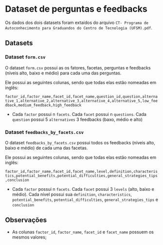 # Dataset de perguntas e feedbacks

Os dados dos dois datasets foram extaídos do arquivo `CT- Programa de Autoconhecimento para Graduandos do Centro de Tecnologia (UFSM).pdf`.

## Datasets

### Dataset `form.csv`

O dataset `form.csv` possui as os fatores, facetas, perguntas e feedbacks (níveis alto, baixo e médio) para cada uma das perguntas. 

Ele possui as seguintes colunas, sendo que todas elas estão nomeadas em inglês: 

`factor_id,factor_name,facet_id,facet_name,question_id,question,alternative_1,alternative_2,alternative_3,alternative_4,alternative_5,low_feedback,medium_feedback,high_feedback`

- Cada `factor` possui n `facets`. Cada `facet` possui n `questions`. Cada `question` possui 5 `alternatives` 3 feedbacks (baxo, médio e alto)


### Dataset `feedbacks_by_facets.csv`

O dataset `feedbacks_by_facets.csv` possui todos os feedbacks (níveis alto, baixo e médio) de cada uma das facetas.

Ele possui as seguintes colunas, sendo que todas elas estão nomeadas em inglês: 

`factor_id,factor_name,facet_id,facet_name,level,definition,characteristics,potential_benefits,potential_difficulties,general_strategies_tips,conclusion`

- Cada `factor` possui n `facets`. Cada `facet` possui 3 `levels` (alto, baixo e médio). Cada nível possui sua `definition`, `characteristics`, `potential_benefits`, `potential_difficulties`, `general_strategies_tips` e `conclusion`

## Observações

- As colunas `factor_id`, `factor_name`, `facet_id` e `facet_name` possuem os mesmos valores;
